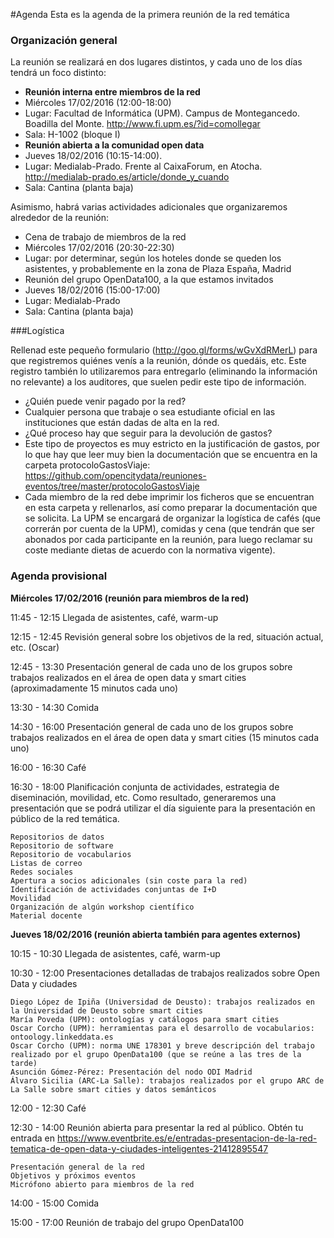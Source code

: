 #Agenda
Esta es la agenda de la primera reunión de la red temática

### Organización general
La reunión se realizará en dos lugares distintos, y cada uno de los días tendrá un foco distinto:

* **Reunión interna entre miembros de la red** 
 * Miércoles 17/02/2016 (12:00-18:00)
 * Lugar: Facultad de Informática (UPM). Campus de Montegancedo. Boadilla del Monte. http://www.fi.upm.es/?id=comollegar
 * Sala: H-1002 (bloque I)
* **Reunión abierta a la comunidad open data**
 * Jueves 18/02/2016 (10:15-14:00).
 * Lugar: Medialab-Prado. Frente al CaixaForum, en Atocha. http://medialab-prado.es/article/donde_y_cuando
 * Sala: Cantina (planta baja)


Asimismo, habrá varias actividades adicionales que organizaremos alrededor de la reunión:

* Cena de trabajo de miembros de la red
 * Miércoles 17/02/2016 (20:30-22:30)
 * Lugar: por determinar, según los hoteles donde se queden los asistentes, y probablemente en la zona de Plaza España, Madrid
* Reunión del grupo OpenData100, a la que estamos invitados
 * Jueves 18/02/2016 (15:00-17:00)
 * Lugar: Medialab-Prado
 * Sala: Cantina (planta baja)


###Logística

Rellenad este pequeño formulario (http://goo.gl/forms/wGvXdRMerL) para que registremos quiénes venís a la reunión, dónde os quedáis, etc. Este registro también lo utilizaremos para entregarlo (eliminando la información no relevante) a los auditores, que suelen pedir este tipo de información.

* ¿Quién puede venir pagado por la red?
 * Cualquier persona que trabaje o sea estudiante oficial en las instituciones que están dadas de alta en la red.
* ¿Qué proceso hay que seguir para la devolución de gastos?
 * Este tipo de proyectos es muy estricto en la justificación de gastos, por lo que hay que leer muy bien la documentación que se encuentra en la carpeta protocoloGastosViaje: https://github.com/opencitydata/reuniones-eventos/tree/master/protocoloGastosViaje
 * Cada miembro de la red debe imprimir los ficheros que se encuentran en esta carpeta y rellenarlos, así como preparar la documentación que se solicita.
La UPM se encargará de organizar la logística de cafés (que correrán por cuenta de la UPM), comidas y cena (que tendrán que ser abonados por cada participante en la reunión, para luego reclamar su coste mediante dietas de acuerdo con la normativa vigente).


### Agenda provisional
**Miércoles 17/02/2016 (reunión para miembros de la red)**

11:45 - 12:15 Llegada de asistentes, café, warm-up

12:15 - 12:45 Revisión general sobre los objetivos de la red, situación actual, etc. (Oscar)

12:45 - 13:30 Presentación general de cada uno de los grupos sobre trabajos realizados en el área de open data y smart cities (aproximadamente 15 minutos cada uno)

13:30 - 14:30 Comida

14:30 - 16:00 Presentación general de cada uno de los grupos sobre trabajos realizados en el área de open data y smart cities (15 minutos cada uno)

16:00 - 16:30 Café

16:30 - 18:00 Planificación conjunta de actividades, estrategia de diseminación, movilidad, etc. Como resultado, generaremos una presentación que se podrá utilizar el día siguiente para la presentación en público de la red temática.

    Repositorios de datos
    Repositorio de software
    Repositorio de vocabularios 
    Listas de correo
    Redes sociales
    Apertura a socios adicionales (sin coste para la red)
    Identificación de actividades conjuntas de I+D
    Movilidad
    Organización de algún workshop científico
    Material docente



**Jueves 18/02/2016 (reunión abierta también para agentes externos)**

10:15 - 10:30 Llegada de asistentes, café, warm-up

10:30 - 12:00 Presentaciones detalladas de trabajos realizados sobre Open Data y ciudades

    Diego López de Ipiña (Universidad de Deusto): trabajos realizados en la Universidad de Deusto sobre smart cities
    María Poveda (UPM): ontologías y catálogos para smart cities
    Oscar Corcho (UPM): herramientas para el desarrollo de vocabularios: ontoology.linkeddata.es
    Oscar Corcho (UPM): norma UNE 178301 y breve descripción del trabajo realizado por el grupo OpenData100 (que se reúne a las tres de la tarde)
    Asunción Gómez-Pérez: Presentación del nodo ODI Madrid
    Álvaro Sicilia (ARC-La Salle): trabajos realizados por el grupo ARC de La Salle sobre smart cities y datos semánticos


12:00 - 12:30 Café

12:30 - 14:00 Reunión abierta para presentar la red al público. Obtén tu entrada en https://www.eventbrite.es/e/entradas-presentacion-de-la-red-tematica-de-open-data-y-ciudades-inteligentes-21412895547

    Presentación general de la red
    Objetivos y próximos eventos
    Micrófono abierto para miembros de la red

14:00 - 15:00 Comida

15:00 - 17:00 Reunión de trabajo del grupo OpenData100

